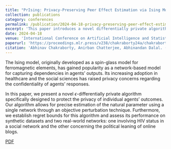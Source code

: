```yaml
---
title: "PrIsing: Privacy-Preserving Peer Effect Estimation via Ising Model"
collection: publications
category: conferences
permalink: /publication/2024-04-18-privacy-preserving-peer-effect-estimation
excerpt: 'This paper introduces a novel differentially private algorithm for peer effect estimation using the Ising model, with applications in healthcare and social sciences.'
date: 2024-04-18
venue: 'International Conference on Artificial Intelligence and Statistics (AISTATS)'
paperurl: 'https://proceedings.mlr.press/v238/chakraborty24a/chakraborty24a.pdf'  
citation: 'Abhinav Chakraborty, Anirban Chatterjee, Abhinandan Dalal. (2024). "PrIsing: Privacy-Preserving Peer Effect Estimation via Ising Model." <i>International Conference on Artificial Intelligence and Statistics</i>, PMLR, 2692-2700.'
---
```


The Ising model, originally developed as a spin-glass model for ferromagnetic elements, has gained popularity as a network-based model for capturing dependencies in agents’ outputs. Its increasing adoption in healthcare and the social sciences has raised privacy concerns regarding the confidentiality of agents’ responses.

In this paper, we present a novel $\epsilon$-differentially private algorithm specifically designed to protect the privacy of individual agents’ outcomes. Our algorithm allows for precise estimation of the natural parameter using a single network through an objective perturbation technique. Furthermore, we establish regret bounds for this algorithm and assess its performance on synthetic datasets and two real-world networks: one involving HIV status in a social network and the other concerning the political leaning of online blogs.

[PDF](https://proceedings.mlr.press/v238/chakraborty24a/chakraborty24a.pdf)  